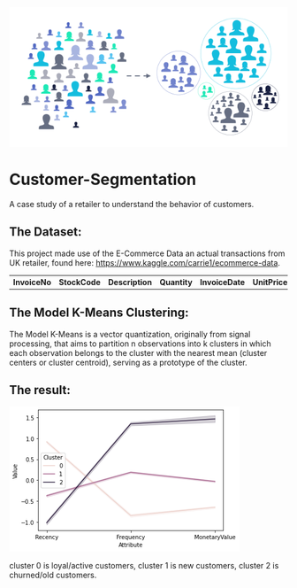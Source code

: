 <img src="assets/segmentation.png" raw="true" alt="Customer Segmentation"/>

 
# Customer-Segmentation
A case study of a retailer to understand the behavior of customers.

## The Dataset:

This project made use of the E-Commerce Data an actual transactions from UK retailer, found here: https://www.kaggle.com/carrie1/ecommerce-data.

<table>
  <tr>
    <th>InvoiceNo</th>
    <th>StockCode</th>
    <th>Description</th>
    <th>Quantity</th>
    <th>InvoiceDate</th>
    <th>UnitPrice</th>
    <th>CustomerID</th>
    <th>Country</th>
  </tr>
</table>
 
## The Model K-Means Clustering:
The Model K-Means is a vector quantization, originally from signal processing, that aims to partition n observations into k clusters in which each observation belongs to the cluster with the nearest mean (cluster centers or cluster centroid), serving as a prototype of the cluster.

## The result:

<img src="assets/cluster.png" raw="true" alt="Customers" />

cluster 0 is loyal/active customers, cluster 1 is new customers, cluster 2 is churned/old customers.
